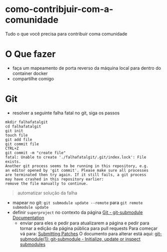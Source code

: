 # como-contribjuir-com-a-comunidade
Tudo o que você precisa para contribuir coma comunidade
# O Que fazer
- faça um mapeamento de porta reverso da máquina local para dentro do container docker
- compartilhe comigo
# Git
- resolver a seguinte falha fatal no git, siga os passos
```
mkdir falhafatalgit
cd falhafatalgit
git init
touch file
git add file
git commit file
CTRL+Z
git commit -m "create file"
fatal: Unable to create './falhafatalgit/.git/index.lock': File exists.                                               
Another git process seems to be running in this repository, e.g.
an editor opened by 'git commit'. Please make sure all processes
are terminated then try again. If it still fails, a git process
may have crashed in this repository earlier:
remove the file manually to continue.
```
  > automatizar solução da falha
- mapear no git: `git submodule update --remote` para `git remote submodule update`
- definir `superproject` no contexto da página [Git - git-submodule Documentation](https://git-scm.com/docs/git-submodule)
  - enviar para eles e pedir para atualizarem a página e pedir para tornar a edição da página pública para pull requests
Para começar vá para: [Submitting Patches](https://github.com/git/git/blob/master/Documentation/SubmittingPatches)
O documento para alterar está aqui: [git-submodule(1): git-submodule - Initialize, update or inspect submodules](https://github.com/git/git/blob/master/Documentation/git-submodule.txt)

